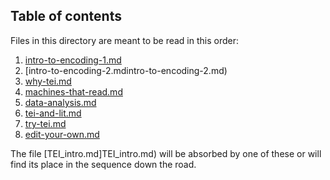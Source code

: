 ## Table of contents

Files in this directory are meant to be read in this order:

1. [intro-to-encoding-1.md](intro-to-encoding-1.md)
2. [intro-to-encoding-2.mdintro-to-encoding-2.md)
3. [why-tei.md](why-tei.md)
4. [machines-that-read.md](machines-that-read.md)
5. [data-analysis.md](data-analysis.md)
6. [tei-and-lit.md](tei-and-lit.md)
7. [try-tei.md](try-tei.md)
8. [edit-your-own.md](edit-your-own.md)

The file [TEI_intro.md]TEI_intro.md) will be absorbed by one of these or will find its place in the sequence down the road.